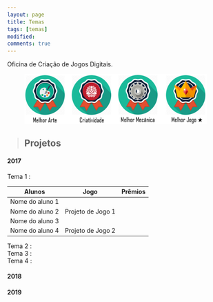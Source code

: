```yaml
---
layout: page
title: Temas
tags: [temas]
modified: 
comments: true
---
```


Oficina de Criação de Jogos Digitais.

<figure>
  <a title="Prêmios"><img src="/images/oficina/premios.png"></a>
</figure>

> ## Projetos

#### 2017

Tema 1 :  

| Alunos | Jogo | Prêmios
| -------------  | -------------  | --- |
| Nome do aluno 1  
  Nome do aluno 2 | Projeto de Jogo 1 |  |
| Nome do aluno 3  
  Nome do aluno 4 | Projeto de Jogo 2 |  |

Tema 2 :  
Tema 3 :  
Tema 4 :  

#### 2018


#### 2019

